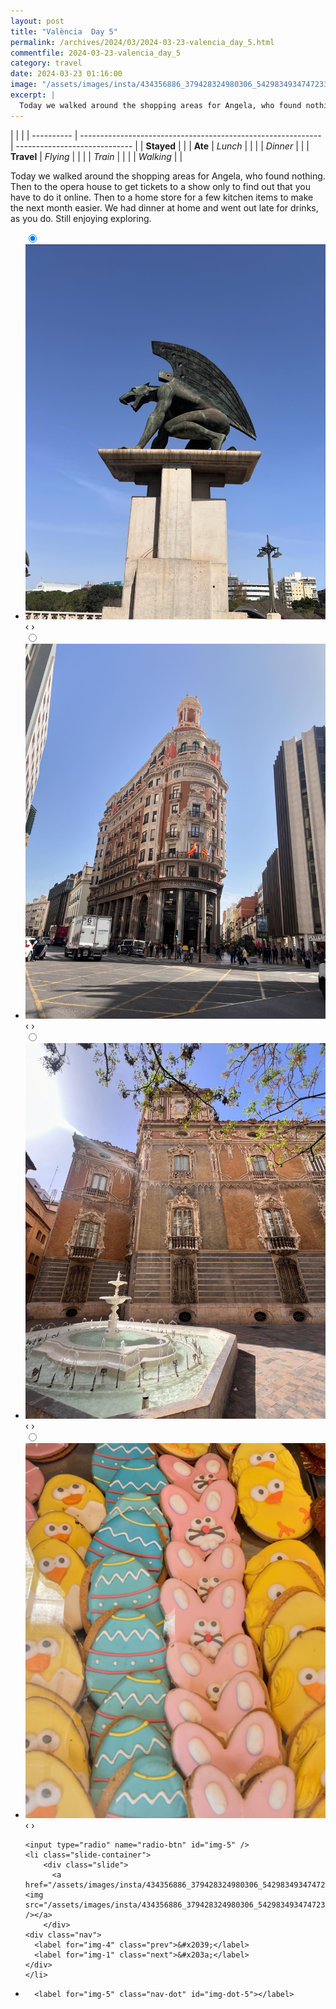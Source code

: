 ```yaml
---
layout: post
title: "València  Day 5"
permalink: /archives/2024/03/2024-03-23-valencia_day_5.html
commentfile: 2024-03-23-valencia_day_5
category: travel
date: 2024-03-23 01:16:00
image: "/assets/images/insta/434356886_379428324980306_5429834934747233896_n_17860879290107158.jpg"
excerpt: |
  Today we walked around the shopping areas for Angela, who found nothing. Then to the opera house to get tickets to a show only to find out that you have to do it online. Then to a home store for a few kitchen items to make the next month easier. We had dinner at home and went out late for drinks, as you do. Still enjoying exploring.
---
```


|            |                                                              |
| ---------- | ------------------------------------------------------------ | ----------------------------- |
| **Stayed** |  |
| **Ate**    | _Lunch_                                                      |          |
|            | _Dinner_                                                     |          |
| **Travel** | _Flying_                                                     |          |
|            | _Train_                                                      |          |
|            | _Walking_                                                    |          |


Today we walked around the shopping areas for Angela, who found nothing. Then to the opera house to get tickets to a show only to find out that you have to do it online. Then to a home store for a few kitchen items to make the next month easier. We had dinner at home and went out late for drinks, as you do. Still enjoying exploring.


<ul class="slides">
    <input type="radio" name="radio-btn" id="img-1" checked="checked" />
    <li class="slide-container">
        <div class="slide">
          <a href="/assets/images/insta/434365349_970765024680606_1290296003475838670_n_18039906754749620.jpg"><img src="/assets/images/insta/434365349_970765024680606_1290296003475838670_n_18039906754749620.jpg" /></a>
        </div>
    <div class="nav">
      <label for="img-5" class="prev">&#x2039;</label>
      <label for="img-2" class="next">&#x203a;</label>
    </div>
    </li>
        <input type="radio" name="radio-btn" id="img-2"  />
    <li class="slide-container">
        <div class="slide">
          <a href="/assets/images/insta/434233267_1641713229932300_9095597097953589176_n_17989048487443140.jpg"><img src="/assets/images/insta/434233267_1641713229932300_9095597097953589176_n_17989048487443140.jpg" /></a>
        </div>
    <div class="nav">
      <label for="img-1" class="prev">&#x2039;</label>
      <label for="img-3" class="next">&#x203a;</label>
    </div>
    </li>
        <input type="radio" name="radio-btn" id="img-3"  />
    <li class="slide-container">
        <div class="slide">
          <a href="/assets/images/insta/434346995_289032570889977_3305841927364560472_n_18256482451237265.jpg"><img src="/assets/images/insta/434346995_289032570889977_3305841927364560472_n_18256482451237265.jpg" /></a>
        </div>
    <div class="nav">
      <label for="img-2" class="prev">&#x2039;</label>
      <label for="img-4" class="next">&#x203a;</label>
    </div>
    </li>
        <input type="radio" name="radio-btn" id="img-4"  />
    <li class="slide-container">
        <div class="slide">
          <a href="/assets/images/insta/434314378_736476121965733_1826805172143098133_n_18084927598441416.jpg"><img src="/assets/images/insta/434314378_736476121965733_1826805172143098133_n_18084927598441416.jpg" /></a>
        </div>
    <div class="nav">
      <label for="img-3" class="prev">&#x2039;</label>
      <label for="img-5" class="next">&#x203a;</label>
    </div>
    </li>
    
    <input type="radio" name="radio-btn" id="img-5" />
    <li class="slide-container">
        <div class="slide">
          <a href="/assets/images/insta/434356886_379428324980306_5429834934747233896_n_17860879290107158.jpg"><img src="/assets/images/insta/434356886_379428324980306_5429834934747233896_n_17860879290107158.jpg" /></a>
        </div>
    <div class="nav">
      <label for="img-4" class="prev">&#x2039;</label>
      <label for="img-1" class="next">&#x203a;</label>
    </div>
    </li>
			
<li class="nav-dots">
      <label for="img-1" class="nav-dot" id="img-dot-1"></label>
      <label for="img-2" class="nav-dot" id="img-dot-2"></label>
      <label for="img-3" class="nav-dot" id="img-dot-3"></label>
      <label for="img-4" class="nav-dot" id="img-dot-4"></label>

      <label for="img-5" class="nav-dot" id="img-dot-5"></label>

</li>
</ul>        
             

		